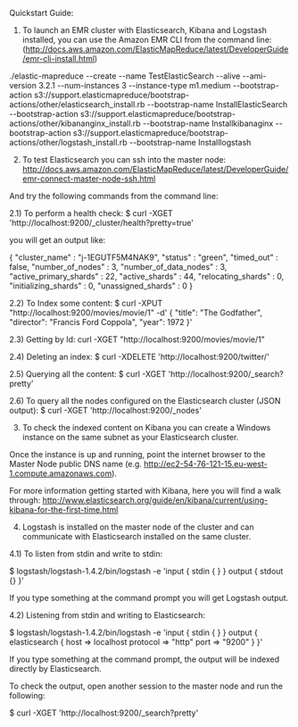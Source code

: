 
Quickstart Guide:

1) To launch an EMR cluster with Elasticsearch, Kibana and Logstash installed, you can use the Amazon EMR CLI from the command line: (http://docs.aws.amazon.com/ElasticMapReduce/latest/DeveloperGuide/emr-cli-install.html)

./elastic-mapreduce --create --name TestElasticSearch --alive --ami-version 3.2.1 --num-instances 3 --instance-type m1.medium --bootstrap-action s3://support.elasticmapreduce/bootstrap-actions/other/elasticsearch_install.rb --bootstrap-name InstallElasticSearch --bootstrap-action s3://support.elasticmapreduce/bootstrap-actions/other/kibananginx_install.rb --bootstrap-name Installkibanaginx --bootstrap-action s3://support.elasticmapreduce/bootstrap-actions/other/logstash_install.rb --bootstrap-name Installlogstash


2) To test Elasticsearch you can ssh into the master node: 
http://docs.aws.amazon.com/ElasticMapReduce/latest/DeveloperGuide/emr-connect-master-node-ssh.html

And try the following commands from the command line:

2.1) To perform a health check: 
$ curl -XGET 'http://localhost:9200/_cluster/health?pretty=true'

you will get an output like:

{
  "cluster_name" : "j-1EGUTF5M4NAK9",
  "status" : "green",
  "timed_out" : false,
  "number_of_nodes" : 3,
  "number_of_data_nodes" : 3,
  "active_primary_shards" : 22,
  "active_shards" : 44,
  "relocating_shards" : 0,
  "initializing_shards" : 0,
  "unassigned_shards" : 0
}

2.2) To Index some content: 
$ curl -XPUT "http://localhost:9200/movies/movie/1" -d' { "title": "The Godfather", "director": "Francis Ford Coppola", "year": 1972 }'

2.3) Getting by Id: 
curl -XGET "http://localhost:9200/movies/movie/1"

2.4) Deleting an index:
$ curl -XDELETE 'http://localhost:9200/twitter/'

2.5) Querying all the content: 
$ curl -XGET 'http://localhost:9200/_search?pretty'

2.6) To query all the nodes configured on the Elasticsearch cluster (JSON output): 
$ curl -XGET 'http://localhost:9200/_nodes'

3) To check the indexed content on Kibana you can create a Windows instance on the same subnet as your Elasticsearch cluster. 

Once the instance is up and running, point the internet browser to the Master Node public DNS name (e.g. http://ec2-54-76-121-15.eu-west-1.compute.amazonaws.com).

For more information getting started with Kibana, here you will find a walk through: http://www.elasticsearch.org/guide/en/kibana/current/using-kibana-for-the-first-time.html

4) Logstash is installed on the master node of the cluster and can communicate with Elasticsearch installed on the same cluster.

4.1)  To listen from stdin and write to stdin:

$ logstash/logstash-1.4.2/bin/logstash -e 'input { stdin { } } output { stdout {} }'
 
If you type something at the command prompt you will get Logstash output.
 
4.2) Listening from stdin and writing to Elasticsearch:

$ logstash/logstash-1.4.2/bin/logstash -e 'input { stdin { } } output { elasticsearch { host => localhost protocol => "http" port => "9200" } }'

If you type something at the command prompt, the output will be indexed directly by Elasticsearch.

To check the output, open another session to the master node and run the following:

$ curl -XGET 'http://localhost:9200/_search?pretty'

